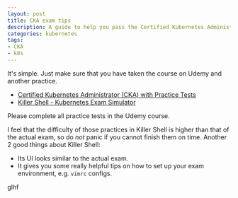 ```yaml
---
layout: post
title: CKA exam tips
description: A guide to help you pass the Certified Kubernetes Administrator (CKA) Exam
categories: kubernetes
tags:
- CKA
- k8s
---
```


It's simple.
Just make sure that you have taken the course on Udemy and another practice.

* [Certified Kubernetes Administrator (CKA) with Practice Tests](https://www.udemy.com/course/certified-kubernetes-administrator-with-practice-tests/)
* [Killer Shell - Kubernetes Exam Simulator](https://killer.sh/)

Please complete all practice tests in the Udemy course.

I feel that the difficulty of those practices in Killer Shell is higher than that of the actual exam,
so do _not_ panic if you cannot finish them on time.
Another 2 good things about Killer Shell:

* Its UI looks similar to the actual exam.
* It gives you some really helpful tips on how to set up your exam environment,
e.g. `vimrc` configs.

glhf
